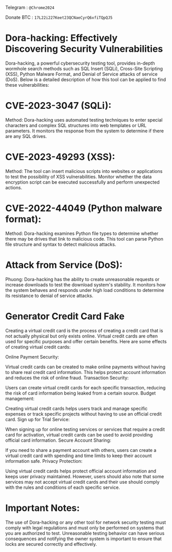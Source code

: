 Telegram : `@Chrome2024`

Donate BTC : `17L22i227Keet23QCNaeCyrQ6xfiTQpQJ5`

# Dora-hacking: Effectively Discovering Security Vulnerabilities

Dora-hacking, a powerful cybersecurity testing tool, provides in-depth wormhole search methods such as SQL Insert (SQLi), Cross-Site Scripting (XSS), Python Malware Format, and Denial of Service attacks of service (DoS). Below is a detailed description of how this tool can be applied to find these vulnerabilities:

# CVE-2023-3047 (SQLi):

Method: Dora-hacking uses automated testing techniques to enter special characters and complex SQL structures into web templates or URL parameters. It monitors the response from the system to determine if there are any SQL drives.
# CVE-2023-49293 (XSS):

Method: The tool can insert malicious scripts into websites or applications to test the possibility of XSS vulnerabilities. Monitor whether the data encryption script can be executed successfully and perform unexpected actions.
# CVE-2022-44049 (Python malware format):

Method: Dora-hacking examines Python file types to determine whether there may be drives that link to malicious code. This tool can parse Python file structure and syntax to detect malicious attacks.
# Attack from Service (DoS):

Phuong: Dora-hacking has the ability to create unreasonable requests or increase downloads to test the download system's stability. It monitors how the system behaves and responds under high load conditions to determine its resistance to denial of service attacks.
# Generator Credit Card Fake
Creating a virtual credit card is the process of creating a credit card that is not actually physical but only exists online. Virtual credit cards are often used for specific purposes and offer certain benefits. Here are some effects of creating virtual credit cards:

Online Payment Security:

Virtual credit cards can be created to make online payments without having to share real credit card information. This helps protect account information and reduces the risk of online fraud.
Transaction Security:

Users can create virtual credit cards for each specific transaction, reducing the risk of card information being leaked from a certain source.
Budget management:

Creating virtual credit cards helps users track and manage specific expenses or track specific projects without having to use an official credit card.
Sign up for Trial Service:

When signing up for online testing services or services that require a credit card for activation, virtual credit cards can be used to avoid providing official card information.
Secure Account Sharing:

If you need to share a payment account with others, users can create a virtual credit card with spending and time limits to keep their account information safe.
Privacy Protection:

Using virtual credit cards helps protect official account information and keeps user privacy maintained.
However, users should also note that some services may not accept virtual credit cards and their use should comply with the rules and conditions of each specific service.
# Important Notes:
The use of Dora-hacking or any other tool for network security testing must comply with legal regulations and must only be performed on systems that you are authorized to test. Unreasonable testing behavior can have serious consequences and notifying the owner system is important to ensure that locks are secured correctly and effectively.
